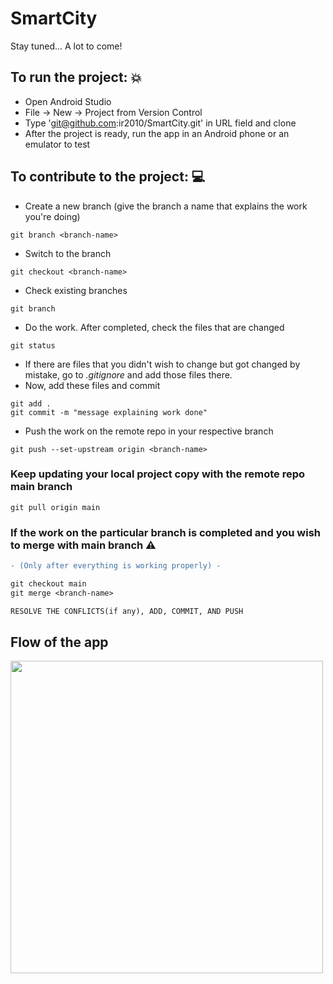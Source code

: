 # SmartCity
Stay tuned... A lot to come!

## To run the project: :boom:

- Open Android Studio
- File -> New -> Project from Version Control
- Type 'git@github.com:ir2010/SmartCity.git' in URL field and clone
- After the project is ready, run the app in an Android phone or an emulator to test


## To contribute to the project: 💻

- Create a new branch (give the branch a name that explains the work you're doing)
```
git branch <branch-name>
```
- Switch to the branch
```
git checkout <branch-name>
```
- Check existing branches
```
git branch
```

- Do the work. After completed, check the files that are changed
```
git status
```
- If there are files that you didn't wish to change but got changed by mistake, go to _.gitignore_ and add those files there.
- Now, add these files and commit
```
git add .
git commit -m "message explaining work done"
```
- Push the work on the remote repo in your respective branch
```
git push --set-upstream origin <branch-name>
```


### Keep updating your local project copy with the remote repo main branch
```
git pull origin main
```


### If the work on the particular branch is completed and you wish to merge with main branch :warning: 

```diff
- (Only after everything is working properly) -

git checkout main
git merge <branch-name>

RESOLVE THE CONFLICTS(if any), ADD, COMMIT, AND PUSH
```
## Flow of the app
<img src="https://github.com/ir2010/SmartCity/blob/main/app/src/main/res/drawable/smartcity.jpg" width="500px;" alt=""/>









